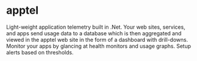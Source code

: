 # apptel
Light-weight application telemetry built in .Net.  Your web sites, services, and apps send usage data to a database which is then aggregated and viewed in the apptel web site in the form of a dashboard with drill-downs.  Monitor your apps by glancing at health monitors and usage graphs.  Setup alerts based on thresholds.
